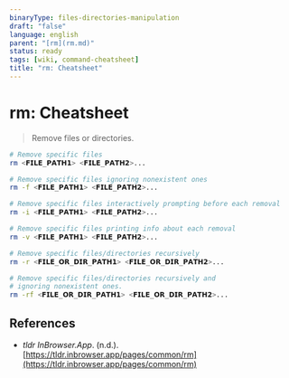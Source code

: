 ```yaml
---
binaryType: files-directories-manipulation
draft: "false"
language: english
parent: "[rm](rm.md)"
status: ready
tags: [wiki, command-cheatsheet]
title: "rm: Cheatsheet"
---
```


# rm: Cheatsheet

> Remove files or directories.

```bash
# Remove specific files
rm <𝗙𝗜𝗟𝗘_𝗣𝗔𝗧𝗛𝟭> <𝗙𝗜𝗟𝗘_𝗣𝗔𝗧𝗛𝟮>...

# Remove specific files ignoring nonexistent ones
rm -f <𝗙𝗜𝗟𝗘_𝗣𝗔𝗧𝗛𝟭> <𝗙𝗜𝗟𝗘_𝗣𝗔𝗧𝗛𝟮>...

# Remove specific files interactively prompting before each removal
rm -i <𝗙𝗜𝗟𝗘_𝗣𝗔𝗧𝗛𝟭> <𝗙𝗜𝗟𝗘_𝗣𝗔𝗧𝗛𝟮>...

# Remove specific files printing info about each removal
rm -v <𝗙𝗜𝗟𝗘_𝗣𝗔𝗧𝗛𝟭> <𝗙𝗜𝗟𝗘_𝗣𝗔𝗧𝗛𝟮>...

# Remove specific files/directories recursively
rm -r <𝗙𝗜𝗟𝗘_𝗢𝗥_𝗗𝗜𝗥_𝗣𝗔𝗧𝗛𝟭> <𝗙𝗜𝗟𝗘_𝗢𝗥_𝗗𝗜𝗥_𝗣𝗔𝗧𝗛𝟮>...

# Remove specific files/directories recursively and
# ignoring nonexistent ones.
rm -rf <𝗙𝗜𝗟𝗘_𝗢𝗥_𝗗𝗜𝗥_𝗣𝗔𝗧𝗛𝟭> <𝗙𝗜𝗟𝗘_𝗢𝗥_𝗗𝗜𝗥_𝗣𝗔𝗧𝗛𝟮>...
```

## References

- _tldr InBrowser.App_. (n.d.). [https://tldr.inbrowser.app/pages/common/rm](https://tldr.inbrowser.app/pages/common/rm)
